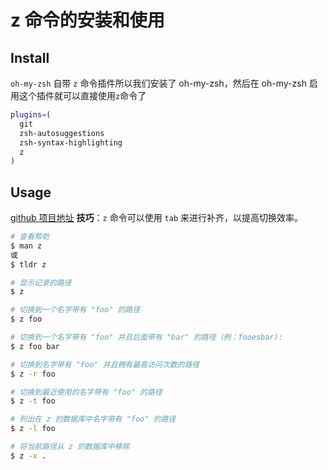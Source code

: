 # z 命令的安装和使用

## Install

`oh-my-zsh` 自带 `z` 命令插件所以我们安装了 oh-my-zsh，然后在 oh-my-zsh 启用这个插件就可以直接使用`z`命令了

```sh
plugins=(
  git
  zsh-autosuggestions
  zsh-syntax-highlighting
  z
)
```

## Usage

[github 项目地址](https://github.com/rupa/z)
**技巧**：`z` 命令可以使用 `tab` 来进行补齐，以提高切换效率。

```sh
# 查看帮助
$ man z
或
$ tldr z

# 显示记录的路径
$ z

# 切换到一个名字带有 "foo" 的路径
$ z foo

# 切换到一个名字带有 "foo" 并且后面带有 "bar" 的路径（例：fooesbar):
$ z foo bar

# 切换到名字带有 "foo" 并且拥有最高访问次数的路径
$ z -r foo

# 切换到最近使用的名字带有 "foo" 的路径
$ z -t foo

# 列出在 z 的数据库中名字带有 "foo" 的路径
$ z -l foo

# 将当前路径从 z 的数据库中移除
$ z -x .
```
